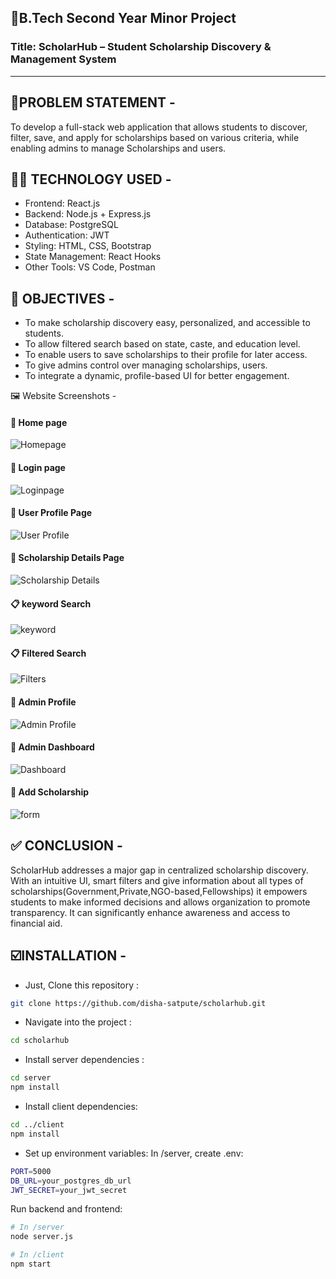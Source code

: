 ## 🎯B.Tech Second Year Minor Project 

### Title: ScholarHub – Student Scholarship Discovery & Management System

----------------------------------------------------------------------------------------------------------------------------------------

📄PROBLEM STATEMENT -
-
To develop a full-stack web application that allows students to discover, filter, save, and apply for scholarships based on various criteria, while enabling admins to manage Scholarships and users.

🧑‍💻 TECHNOLOGY USED -
-
- Frontend: React.js
- Backend: Node.js + Express.js
- Database: PostgreSQL
- Authentication: JWT
- Styling: HTML, CSS, Bootstrap 
- State Management: React Hooks
- Other Tools: VS Code, Postman

🎯 OBJECTIVES -
-
- To make scholarship discovery easy, personalized, and accessible to students.
- To allow filtered search based on state, caste, and education level.
- To enable users to save scholarships to their profile for later access.
- To give admins control over managing scholarships, users.
- To integrate a dynamic, profile-based UI for better engagement.

🖼️ Website Screenshots -

#### 🔎 Home page
![Homepage](./website-img/home.png)

#### 🔎 Login page
![Loginpage](./website-img/login.png)

#### 👤 User Profile Page
![User Profile](./website-img/user-profile.png)

#### 🧾 Scholarship Details Page
![Scholarship Details](./website-img/scholarship-details.png)

#### 📋 keyword Search
![keyword](./website-img/by%20keyword.png)

#### 📋 Filtered Search
![Filters](./website-img/filter.png)

#### 👤 Admin Profile
![Admin Profile](./website-img/admin.png)

#### 👤 Admin Dashboard
![Dashboard](./website-img/admin-dashboard.png)

#### 👤 Add Scholarship
![form](./website-img/add-form.png)

✅ CONCLUSION -
-
ScholarHub addresses a major gap in centralized scholarship discovery. With an intuitive UI, smart filters and give information about all types of scholarships(Government,Private,NGO-based,Fellowships) it empowers students to make informed decisions and allows organization to promote transparency. It can significantly enhance awareness and access to financial aid.

☑️INSTALLATION -
-
- Just, Clone this repository : 
````bash 
git clone https://github.com/disha-satpute/scholarhub.git
````

- Navigate into the project :
````bash 
cd scholarhub
````

- Install server dependencies :
````bash 
cd server
npm install
````

- Install client dependencies:
````bash 
cd ../client
npm install
````

- Set up environment variables:
In /server, create .env:
````bash 
PORT=5000
DB_URL=your_postgres_db_url
JWT_SECRET=your_jwt_secret
````

Run backend and frontend:
````bash 
# In /server
node server.js

# In /client
npm start
````



